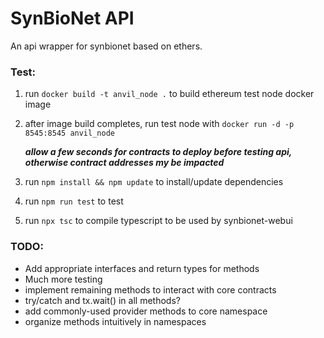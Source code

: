 # SynBioNet API

An api wrapper for synbionet based on ethers.

### Test:

1. run `docker build -t anvil_node .` to build ethereum test node docker image

2. after image build completes, run test node with `docker run -d -p 8545:8545 anvil_node`

   **_allow a few seconds for contracts to deploy before testing api, otherwise contract addresses my be impacted_**

3. run `npm install && npm update` to install/update dependencies

4. run `npm run test` to test

5. run `npx tsc` to compile typescript to be used by synbionet-webui

### TODO:

- Add appropriate interfaces and return types for methods
- Much more testing
- implement remaining methods to interact with core contracts
- try/catch and tx.wait() in all methods?
- add commonly-used provider methods to core namespace
- organize methods intuitively in namespaces
